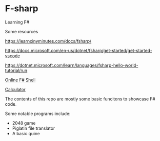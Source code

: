 # F-sharp
Learning F#

Some resources

https://learnxinyminutes.com/docs/fsharp/

https://docs.microsoft.com/en-us/dotnet/fsharp/get-started/get-started-vscode

https://dotnet.microsoft.com/learn/languages/fsharp-hello-world-tutorial/run

[Online F# Shell](https://tryfsharp.fsbolero.io/)

[Calculator](https://fsharpforfunandprofit.com/posts/stack-based-calculator/)

The contents of this repo are mostly some basic funcitons to showcase F# code.

Some notable programs include:
- 2048 game
- Piglatin file translator
- A basic quine
